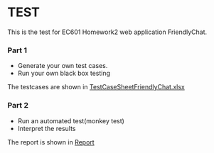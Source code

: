 # TEST

This is the test for EC601 Homework2 web application FriendlyChat.

### Part 1
* Generate your own test cases.
* Run your own black box testing

The testcases are shown in [TestCaseSheetFriendlyChat.xlsx]()

### Part 2
* Run an automated test(monkey test)
* Interpret the results

The report is shown in [Report](FriendlyChat/Test/TestReportFriendlychat.png)

